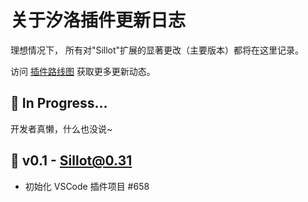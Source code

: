# 关于汐洛插件更新日志

理想情况下， 所有对"Sillot"扩展的显著更改（主要版本）都将在这里记录。

访问 [插件路线图](https://github.com/orgs/Hi-Windom/projects/6/views/2) 获取更多更新动态。

## 💫 In Progress...

开发者真懒，什么也没说~

## 🚩 v0.1 - Sillot@0.31

- 初始化 VSCode 插件项目 #658
